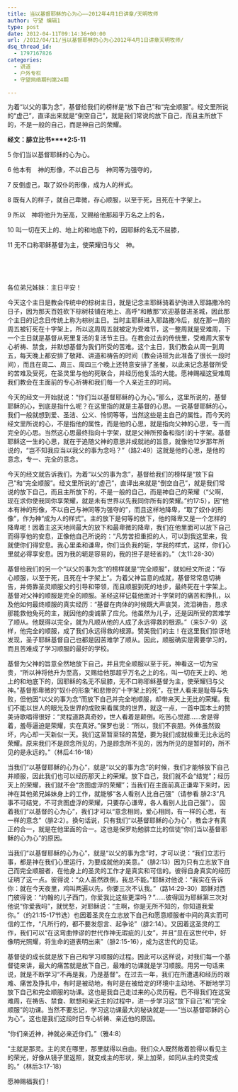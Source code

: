 ```yaml
---
title: 当以基督耶稣的心为心——2012年4月1日讲章/天明牧师
author: 守望 编辑1
type: post
date: 2012-04-11T09:14:36+00:00
url: /2012/04/11/当以基督耶稣的心为心2012年4月1日讲章天明牧师/
dsq_thread_id:
  - 1797167826
categories:
  - 讲道
  - 户外专栏
  - 守望网络期刊第24期

---
```

为着“以父的事为念”，基督给我们的榜样是“放下自己”和“完全顺服”。经文里所说的“虚己”，直译出来就是“倒空自己”，就是我们常说的放下自己，而且主所放下的，不是一般的自己，而是神自己的荣耀。

<!--more-->

**经文：腓立比书****2:5-11**

5 你们当以基督耶稣的心为心。

6 他本有　神的形像，不以自己与　神同等为强夺的，

7 反倒虚己，取了奴仆的形像，成为人的样式。

8 既有人的样子，就自己卑微，存心顺服，以至于死，且死在十字架上。

9 所以　神将他升为至高，又赐给他那超乎万名之上的名，

10 叫一切在天上的、地上的和地底下的，因耶稣的名无不屈膝，

11 无不口称耶稣基督为主，使荣耀归与父　神。

&nbsp;

&nbsp;

各位弟兄姊妹：主日平安！

今天这个主日是教会传统中的棕树主日，就是记念主耶稣骑着驴驹进入耶路撒冷的日子，因为那天百姓砍下棕树枝铺在地上、高呼“和散那”欢迎基督进圣城，因此那个主日的记念日传统上称为棕树主日。当时主耶稣进入耶路撒冷后，就在那一周的周五被钉死在十字架上，所以这周周五就被定为受难节，这一整周就是受难周，下一个主日就是基督从死里复活的复活节主日。在教会过去的传统里，受难周大家专心祈祷、禁食，并默想基督为我们所受的苦难。这个主日，我们教会从周一到周五，每天晚上都安排了敬拜、讲道和祷告的时间（教会诗班为此准备了很长一段时间），而且在周二、周三、周四三个晚上还特意安排了圣餐，以此来记念基督所受的苦难及受死，在圣灵里与他的死联合，并经历他复活的大能。愿神赐福这受难周我们教会在主面前的专心祈祷和我们每一个人亲近主的时间。

今天的经文一开始就说：“你们当以基督耶稣的心为心。”那么，这里所说的，基督耶稣的心，到底是指什么呢？在这里指的就是主基督的心思。一说基督耶稣的心，我们一般就想到爱、圣洁、公义、怜悯等等，当然这些是主自己的属性。而今天的经文里所说的心，不是指他的属性，而是他的心思，就是指向父神的心思，专一而完全的心思。当然这心思最终指向十字架，就是父神所预备和指引的十字架。基督耶稣这一生的心思，就在于追随父神的意思并成就祂的旨意，就像他12岁那年所说的，“岂不知我应当以我父的事为念吗？”（路2:49）这就是他的心思，是他的意念，专一、完全的意念。

今天的经文就告诉我们，为着“以父的事为念”，基督给我们的榜样是“放下自己”和“完全顺服”。经文里所说的“虚己”，直译出来就是“倒空自己”，就是我们常说的放下自己，而且主所放下的，不是一般的自己，而是神自己的荣耀（“父啊，现在求你使我同你享荣耀，就是未有世界以先我同你所有的荣耀。”约17:5），因“他本有神的形像，不以自己与神同等为强夺的”，而且这样地降卑，“取了奴仆的形像”，作为神“成为人的样式”。主的放下是何等的放下，他的降卑又是一个怎样的降卑呢！因着主这天地间最大的放下和最卑微的降卑，我们在他里面可以放下自己而得享他的安息，正像他自己所说的：“凡劳苦担重担的人，可以到我这里来，我就使你们得安息。我心里柔和谦卑，你们当负我的轭，学我的样式，这样，你们心里就必得享安息。因为我的轭是容易的，我的担子是轻省的。”（太11:28-30）

基督给我们的另一个“以父的事为念”的榜样就是“完全顺服”，就如经文所说：“存心顺服，以至于死，且死在十字架上”。为着父神旨意的成就，基督常常恳切祷告，并倚靠圣灵顺服父的引导和带领，而且顺服到死的地步，最终死在十字架上。基督对父神的顺服是完全的顺服。圣经这样记载他面对十字架时的痛苦和挣扎，以及他如何最终顺服的真实经历：“基督在肉体的时候既大声哀哭，流泪祷告，恳求那能救他免死的主，就因他的虔诚蒙了应允。他虽然为儿子，还是因所受的苦难学了顺从。他既得以完全，就为凡顺从他的人成了永远得救的根源。”（来5:7-9）这样，他完全的顺服，成了我们永远得救的根源。赞美我们的主！在这里我们惊讶地发现，圣子耶稣基督自己也都是因苦难学了顺从。因此，顺服确实是需要学习的，而且苦难成了学习顺服的最好的学校。

基督为父神的旨意全然地放下自己，并且完全顺服以至于死，神看这一切为宝贵，“所以神将他升为至高，又赐给他那超乎万名之上的名，叫一切在天上的、地上的和地底下的，因耶稣的名无不屈膝，无不口称耶稣基督为主，使荣耀归与父神。”基督那卑微的“奴仆的形象”和悲惨的“十字架上的死”，在世人看来是耻辱与失败，但他因“以父的事为念”而放下自己并完全地顺服，却带来天上无比的荣耀。我们不能以世人的眼光及世界的成败来看属灵的世界，就这一点，一首中国本土的赞美诗歌唱得很好：“灵程道路真奇妙，世人看着是颠倒。吃苦心觉甜……舍是得着，羞辱逼迫是荣耀，实在真好。”保罗也说：“所以，我们不丧胆。外体虽然毁坏，内心却一天新似一天。我们这至暂至轻的苦楚，要为我们成就极重无比永远的荣耀。原来我们不是顾念所见的，乃是顾念所不见的，因为所见的是暂时的，所不见的是永远的。”（林后4:16-18）

当我们“以基督耶稣的心为心”，就是“以父的事为念”的时候，我们才能够放下自己并顺服，因此我们也可以经历那天上的荣耀。放下自己，我们就不会“结党”；经历天上的荣耀，我们就不会“贪图虚浮的荣耀”；当我们在主面前真正谦卑下来时，因神在其他弟兄姊妹身上的工作，就能够“各人看别人比自己强”（请参看 腓2:3“凡事不可结党，不可贪图虚浮的荣耀，只要存心谦卑，各人看别人比自己强”）。 因着我们“以基督的心为心”，我们才可以“意念相同，爱心相同，有一样的心思，有一样的意念”（腓2:2）。换句话说，只有我们“以基督耶稣的心为心”，教会才有真正的合一，就是在他里面的合一。这也是保罗劝勉腓立比的信徒“你们当以基督耶稣的心为心”的原因。

当我们“以基督耶稣的心为心”，就是“以父的事为念”时，才可以说：“我们立志行事，都是神在我们心里运行，为要成就他的美意。”（腓2:13）因为只有立志放下自己而完全顺服者，在他身上的圣灵的工作才是真实和可信的。彼得自身真实的经历证明了这一点。彼得说：“众人虽然跌倒，我总不能。”耶稣对他说：“我实在告诉你：就在今天夜里，鸡叫两遍以先，你要三次不认我。”（路14:29-30）耶稣对西门彼得说：“约翰的儿子西门，你爱我比这些更深吗？”……彼得因为耶稣第三次对他说“你爱我吗”，就忧愁，对耶稣说：“主啊，你是无所不知的，你知道我爱你。”（约21:15-17节选）也因着圣灵在立志放下自己和愿意顺服者中间的真实而可信的工作，“凡所行的，都不要发怨言、起争论”（腓2:14）。又因着这圣灵的工作，我们可以“在这弯曲悖谬的世代作神无瑕疵的儿女”，并且“显在这世代中，好像明光照耀，将生命的道表明出来”（腓2:15-16），成为这世代的见证。

基督徒的成长就是放下自己和学习顺服的过程。因此可以这样说，对我们每一个基督徒来讲，最大的痛苦就是放下自己，最难的功课就是学习顺服。用另一句话来说，就是不断学习“不再是我，乃是基督”。在过去一年，我们在所遭遇和经历的艰难、痛苦及挣扎中，有时是被动地，有时是在被给定的环境中主动地、不断地学习放下自己和完全顺服的功课。这也是我自己走过来的心灵历程。巴不得我们在这受难周，在祷告、禁食、默想和亲近主的过程中，进一步学习这“放下自己”和“完全顺服”的功课。当然不要忘记，学习这功课最大的秘诀就是——“当以基督耶稣的心为心”。这也是我们这段时日专心祈祷、亲近他的原因。

“你们亲近神，神就必亲近你们。”（雅4:8）

“主就是那灵。主的灵在哪里，那里就得以自由。我们众人既然敞着脸得以看见主的荣光，好像从镜子里返照，就变成主的形状，荣上加荣，如同从主的灵变成的。”（林后3:17-18）

愿神赐福我们！

&nbsp;